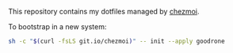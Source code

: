 This repository contains my dotfiles managed by [chezmoi](https://github.com/twpayne/chezmoi).

To bootstrap in a new system:
```bash
sh -c "$(curl -fsLS git.io/chezmoi)" -- init --apply goodrone
```
